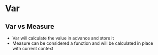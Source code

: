 # Var

## Var vs Measure
- Var will calculate the value in advance and store it
- Measure can be considered a function and will be calculated in place with current context
